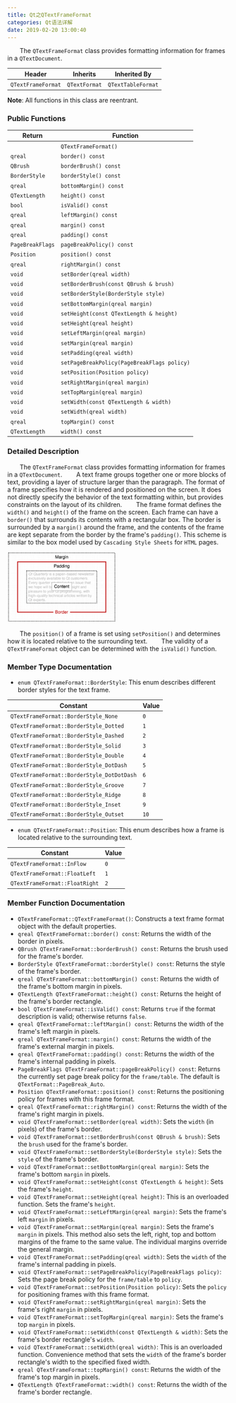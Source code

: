 ```yaml
---
title: Qt之QTextFrameFormat
categories: Qt语法详解
date: 2019-02-20 13:00:40
---
```

&emsp;&emsp;The `QTextFrameFormat` class provides formatting information for frames in a `QTextDocument`.<!--more-->

Header             | Inherits      | Inherited By
-------------------|---------------|-------------
`QTextFrameFormat` | `QTextFormat` | `QTextTableFormat`

**Note**: All functions in this class are reentrant.

### Public Functions

Return           | Function
-----------------|----------
                 | `QTextFrameFormat()`
`qreal`          | `border() const`
`QBrush`         | `borderBrush() const`
`BorderStyle`    | `borderStyle() const`
`qreal`          | `bottomMargin() const`
`QTextLength`    | `height() const`
`bool`           | `isValid() const`
`qreal`          | `leftMargin() const`
`qreal`          | `margin() const`
`qreal`          | `padding() const`
`PageBreakFlags` | `pageBreakPolicy() const`
`Position`       | `position() const`
`qreal`          | `rightMargin() const`
`void`           | `setBorder(qreal width)`
`void`           | `setBorderBrush(const QBrush & brush)`
`void`           | `setBorderStyle(BorderStyle style)`
`void`           | `setBottomMargin(qreal margin)`
`void`           | `setHeight(const QTextLength & height)`
`void`           | `setHeight(qreal height)`
`void`           | `setLeftMargin(qreal margin)`
`void`           | `setMargin(qreal margin)`
`void`           | `setPadding(qreal width)`
`void`           | `setPageBreakPolicy(PageBreakFlags policy)`
`void`           | `setPosition(Position policy)`
`void`           | `setRightMargin(qreal margin)`
`void`           | `setTopMargin(qreal margin)`
`void`           | `setWidth(const QTextLength & width)`
`void`           | `setWidth(qreal width)`
`qreal`          | `topMargin() const`
`QTextLength`    | `width() const`

### Detailed Description

&emsp;&emsp;The `QTextFrameFormat` class provides formatting information for frames in a `QTextDocument`.
&emsp;&emsp;A text frame groups together one or more blocks of text, providing a layer of structure larger than the paragraph. The format of a frame specifies how it is rendered and positioned on the screen. It does not directly specify the behavior of the text formatting within, but provides constraints on the layout of its children.
&emsp;&emsp;The frame format defines the `width()` and `height()` of the frame on the screen. Each frame can have a `border()` that surrounds its contents with a rectangular box. The border is surrounded by a `margin()` around the frame, and the contents of the frame are kept separate from the border by the frame's `padding()`. This scheme is similar to the box model used by `Cascading Style Sheets` for `HTML` pages.

<img src="./Qt之QTextFrameFormat/1.png" height="159" width="246">

&emsp;&emsp;The `position()` of a frame is set using `setPosition()` and determines how it is located relative to the surrounding text.
&emsp;&emsp;The validity of a `QTextFrameFormat` object can be determined with the `isValid()` function.

### Member Type Documentation

- `enum QTextFrameFormat::BorderStyle`: This enum describes different border styles for the text frame.

Constant                                   | Value
-------------------------------------------|------
`QTextFrameFormat::BorderStyle_None`       | `0`
`QTextFrameFormat::BorderStyle_Dotted`     | `1`
`QTextFrameFormat::BorderStyle_Dashed`     | `2`
`QTextFrameFormat::BorderStyle_Solid`      | `3`
`QTextFrameFormat::BorderStyle_Double`     | `4`
`QTextFrameFormat::BorderStyle_DotDash`    | `5`
`QTextFrameFormat::BorderStyle_DotDotDash` | `6`
`QTextFrameFormat::BorderStyle_Groove`     | `7`
`QTextFrameFormat::BorderStyle_Ridge`      | `8`
`QTextFrameFormat::BorderStyle_Inset`      | `9`
`QTextFrameFormat::BorderStyle_Outset`     | `10`

- `enum QTextFrameFormat::Position`: This enum describes how a frame is located relative to the surrounding text.

Constant                       | Value
-------------------------------|-------
`QTextFrameFormat::InFlow`     | `0`
`QTextFrameFormat::FloatLeft`  | `1`
`QTextFrameFormat::FloatRight` | `2`

### Member Function Documentation

- `QTextFrameFormat::QTextFrameFormat()`: Constructs a text frame format object with the default properties.
- `qreal QTextFrameFormat::border() const`: Returns the width of the border in pixels.
- `QBrush QTextFrameFormat::borderBrush() const`: Returns the brush used for the frame's border.
- `BorderStyle QTextFrameFormat::borderStyle() const`: Returns the style of the frame's border.
- `qreal QTextFrameFormat::bottomMargin() const`: Returns the width of the frame's bottom margin in pixels.
- `QTextLength QTextFrameFormat::height() const`: Returns the height of the frame's border rectangle.
- `bool QTextFrameFormat::isValid() const`: Returns `true` if the format description is valid; otherwise returns `false`.
- `qreal QTextFrameFormat::leftMargin() const`: Returns the width of the frame's left margin in pixels.
- `qreal QTextFrameFormat::margin() const`: Returns the width of the frame's external margin in pixels.
- `qreal QTextFrameFormat::padding() const`: Returns the width of the frame's internal padding in pixels.
- `PageBreakFlags QTextFrameFormat::pageBreakPolicy() const`: Returns the currently set page break policy for the `frame/table`. The default is `QTextFormat::PageBreak_Auto`.
- `Position QTextFrameFormat::position() const`: Returns the positioning policy for frames with this frame format.
- `qreal QTextFrameFormat::rightMargin() const`: Returns the width of the frame's right margin in pixels.
- `void QTextFrameFormat::setBorder(qreal width)`: Sets the `width` (in pixels) of the frame's border.
- `void QTextFrameFormat::setBorderBrush(const QBrush & brush)`: Sets the `brush` used for the frame's border.
- `void QTextFrameFormat::setBorderStyle(BorderStyle style)`: Sets the `style` of the frame's border.
- `void QTextFrameFormat::setBottomMargin(qreal margin)`: Sets the frame's bottom `margin` in pixels.
- `void QTextFrameFormat::setHeight(const QTextLength & height)`: Sets the frame's `height`.
- `void QTextFrameFormat::setHeight(qreal height)`: This is an overloaded function. Sets the frame's `height`.
- `void QTextFrameFormat::setLeftMargin(qreal margin)`: Sets the frame's left `margin` in pixels.
- `void QTextFrameFormat::setMargin(qreal margin)`: Sets the frame's `margin` in pixels. This method also sets the left, right, top and bottom margins of the frame to the same value. The individual margins override the general margin.
- `void QTextFrameFormat::setPadding(qreal width)`: Sets the `width` of the frame's internal padding in pixels.
- `void QTextFrameFormat::setPageBreakPolicy(PageBreakFlags policy)`: Sets the page break policy for the `frame/table` to `policy`.
- `void QTextFrameFormat::setPosition(Position policy)`: Sets the `policy` for positioning frames with this frame format.
- `void QTextFrameFormat::setRightMargin(qreal margin)`: Sets the frame's right `margin` in pixels.
- `void QTextFrameFormat::setTopMargin(qreal margin)`: Sets the frame's top `margin` in pixels.
- `void QTextFrameFormat::setWidth(const QTextLength & width)`: Sets the frame's border rectangle's `width`.
- `void QTextFrameFormat::setWidth(qreal width)`: This is an overloaded function. Convenience method that sets the `width` of the frame's border rectangle's width to the specified fixed width.
- `qreal QTextFrameFormat::topMargin() const`: Returns the width of the frame's top margin in pixels.
- `QTextLength QTextFrameFormat::width() const`: Returns the width of the frame's border rectangle.